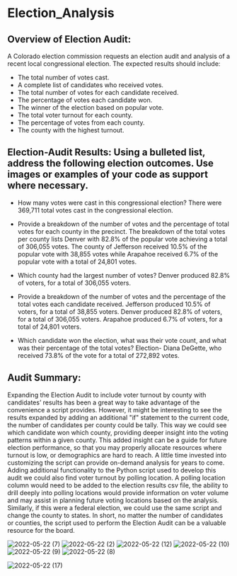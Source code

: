 # Election_Analysis
## Overview of Election Audit: 

A Colorado election commission requests an election audit and analysis of a recent local congressional election. The expected results should include:
- The total number of votes cast.
- A complete list of candidates who received votes.
- The total number of votes for each candidate received.
-	The percentage of votes each candidate won.
-	The winner of the election based on popular vote.
-	The total voter turnout for each county.
-	The percentage of votes from each county.
-	The county with the highest turnout.



## Election-Audit Results: Using a bulleted list, address the following election outcomes. Use images or examples of your code as support where necessary.
- How many votes were cast in this congressional election?
There were 369,711 total votes cast in the congressional election. 





- Provide a breakdown of the number of votes and the percentage of total votes for each county in the precinct.
The breakdown of the total votes per county lists Denver with 82.8% of the popular vote achieving a total of 306,055 votes. The county of Jefferson received 10.5% of the popular vote with 38,855 votes while Arapahoe received 6.7% of the popular vote with a total of 24,801 votes.

- Which county had the largest number of votes?
Denver produced 82.8% of voters, for a total of 306,055 voters.

- Provide a breakdown of the number of votes and the percentage of the total votes each candidate received.
Jefferson produced 10.5% of voters, for a total of 38,855 voters.
Denver produced 82.8% of voters, for a total of 306,055 voters.
Arapahoe produced 6.7% of voters, for a total of 24,801 voters.

- Which candidate won the election, what was their vote count, and what was their percentage of the total votes?
Election- Diana DeGette, who received 73.8% of the vote for a total of 272,892 votes.







## Audit Summary: 

Expanding the Election Audit to include voter turnout by county with candidates’ results has been a great way to take advantage of the convenience a script provides. However, it might be interesting to see the results expanded by adding an additional "if" statement to the current code, the number of candidates per county could be tally. This way we could see which candidate won which county, providing deeper insight into the voting patterns within a given county. 
This added insight can be a guide for future election performance, so that you may properly allocate resources where turnout is low, or demographics are hard to reach.
A little time invested into customizing the script can provide on-demand analysis for years to come.
Adding additional functionality to the Python script used to develop this audit we could also find voter turnout by polling location. A polling location column would need to be added to the election results csv file, the ability to drill deeply into polling locations would provide information on voter volume and may assist in planning future voting locations based on the analysis. 
Similarly, if this were a federal election, we could use the same script and change the county to states.
In short, no matter the number of candidates or counties, the script used to perform the Election Audit can be a valuable resource for the board.



































![2022-05-22 (7)](https://user-images.githubusercontent.com/103701561/169712769-ed32848a-5b30-4516-8995-2cd736a97460.png)
![2022-05-22 (2)](https://user-images.githubusercontent.com/103701561/169712781-3313b870-bc6b-4151-b54a-7ea26bbfa185.png)
![2022-05-22 (12)](https://user-images.githubusercontent.com/103701561/169712784-a62cc110-317b-4e2e-a5af-bced5986c425.png)
![2022-05-22 (10)](https://user-images.githubusercontent.com/103701561/169712788-02efe04e-1627-4b35-bb51-efda3b16310b.png)
![2022-05-22 (9)](https://user-images.githubusercontent.com/103701561/169712789-557a7bdc-2ca3-483f-92b7-1b3bae0de022.png)
![2022-05-22 (8)](https://user-images.githubusercontent.com/103701561/169712792-2612ac5b-ed2f-4e91-8a90-55449d8df843.png)




![2022-05-22 (17)](https://user-images.githubusercontent.com/103701561/169713705-84e0e315-22e5-405d-bf6d-d333a3673bc3.png)

